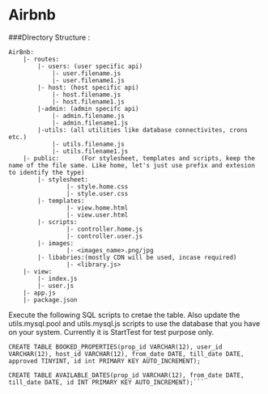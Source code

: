 # Airbnb

###DIrectory Structure :

```
AirBnb:
	|- routes:		
		|- users: (user specific api)
			|- user.filename.js
			|- user.filename1.js		
		|- host: (host specific api)
			|- host.filename.js
			|- host.filename1.js		
		|-admin: (admin specifc api)
			|- admin.filename.js
			|- admin.filename1.js		
		|-utils: (all utilities like database connectivites, crons etc.)
			|- utils.filename.js
			|- utils.filename1.js
	|- public:      (For stylesheet, templates and scripts, keep the name of the file same. Like home, let's just use prefix and extesion to identify the type)
		|- stylesheet:
				|- style.home.css
				|- style.user.css		
		|- templates:
				|- view.home.html
				|- view.user.html		
		|- scripts:
				|- controller.home.js
				|- controller.user.js		
		|- images:
				|- <images_name>.png/jpg		
		|- libabries:(mostly CDN will be used, incase required)
				|- <library.js>
	|- view:
		|- index.js
		|- user.js
	|- app.js	
	|- package.json
  ```

Execute the following SQL scripts to cretae the table. Also update the utils.mysql.pool and utils.mysql.js scripts to use the database that you have on your system. Currently it is StartTest for test purpose only.
```
CREATE TABLE BOOKED_PROPERTIES(prop_id VARCHAR(12), user_id VARCHAR(12), host_id VARCHAR(12), from_date DATE, till_date DATE, approved TINYINT, id int PRIMARY KEY AUTO_INCREMENT);

CREATE TABLE AVAILABLE_DATES(prop_id VARCHAR(12), from_date DATE, till_date DATE, id INT PRIMARY KEY AUTO_INCREMENT);```

